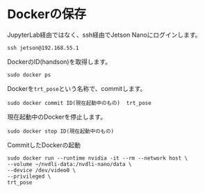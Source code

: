 # Dockerの保存


JupyterLab経由ではなく、ssh経由でJetson Nanoにログインします。

```
ssh jetson@192.168.55.1
```

DockerのID(handson)を取得します。

```
sudo docker ps
```

Dockerを`trt_pose`という名称で、commitします。

```
sudo docker commit ID(現在起動中のもの)  trt_pose
```

現在起動中のDockerを停止します。

```
sudo docker stop ID(現在起動中のもの)
```

CommitしたDockerの起動

```
sudo docker run --runtime nvidia -it --rm --network host \
--volume ~/nvdli-data:/nvdli-nano/data \
--device /dev/video0 \
--privileged \
trt_pose
```


